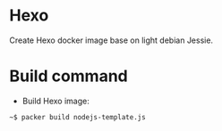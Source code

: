 # Hexo

Create Hexo docker image base on light debian Jessie.

# Build command

- Build Hexo image:

```
~$ packer build nodejs-template.js
```
